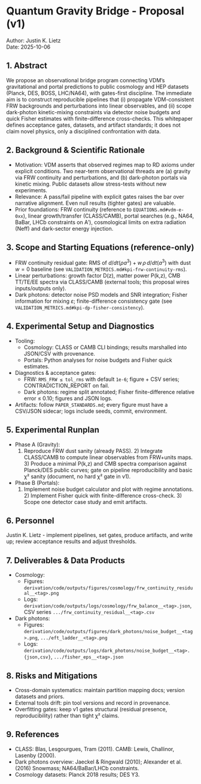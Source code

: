 <!-- DOC-GUARD: REFERENCE -->
# Quantum Gravity Bridge - Proposal (v1)

Author: Justin K. Lietz  
Date: 2025-10-06

## 1. Abstract

We propose an observational bridge program connecting VDM’s gravitational and portal predictions to public cosmology and HEP datasets (Planck, DES, BOSS, LHC/NA64), with gates-first discipline. The immediate aim is to construct reproducible pipelines that (i) propagate VDM-consistent FRW backgrounds and perturbations into linear observables, and (ii) scope dark-photon kinetic-mixing constraints via detector noise budgets and quick Fisher estimates with finite-difference cross-checks. This whitepaper defines acceptance gates, datasets, and artifact standards; it does not claim novel physics, only a disciplined confrontation with data.

## 2. Background & Scientific Rationale

- Motivation: VDM asserts that observed regimes map to RD axioms under explicit conditions. Two near-term observational threads are (a) gravity via FRW continuity and perturbations, and (b) dark-photon portals via kinetic mixing. Public datasets allow stress-tests without new experiments.
- Relevance: A pass/fail pipeline with explicit gates raises the bar over narrative alignment. Even null results (tighter gates) are valuable.
- Prior foundations: FRW continuity (reference to `EQUATIONS.md#vdm-e-0xx`), linear growth/transfer (CLASS/CAMB), portal searches (e.g., NA64, BaBar, LHCb constraints on A′), cosmological limits on extra radiation (Neff) and dark-sector energy injection.

## 3. Scope and Starting Equations (reference-only)

- FRW continuity residual gate: RMS of $d/dt(\rho a^3) + w\,\rho\,d/dt(a^3)$ with dust $w=0$ baseline (see `VALIDATION_METRICS.md#kpi-frw-continuity-rms`).
- Linear perturbations: growth factor D(z), matter power P(k,z), CMB TT/TE/EE spectra via CLASS/CAMB (external tools; this proposal wires inputs/outputs only).
- Dark photons: detector noise PSD models and SNR integration; Fisher information for mixing $\varepsilon$; finite-difference consistency gate (see `VALIDATION_METRICS.md#kpi-dp-fisher-consistency`).

## 4. Experimental Setup and Diagnostics

- Tooling:
  - Cosmology: CLASS or CAMB CLI bindings; results marshalled into JSON/CSV with provenance.
  - Portals: Python analyses for noise budgets and Fisher quick estimates.
- Diagnostics & acceptance gates:
  - FRW: `RMS_FRW ≤ tol_rms` with default `1e-6`; figure + CSV series; CONTRADICTION_REPORT on fail.
  - Dark photons: regime split annotated; Fisher finite-difference relative error ≤ 0.10; figures and JSON logs.
- Artifacts: follow `PAPER_STANDARDS.md`; every figure must have a CSV/JSON sidecar; logs include seeds, commit, environment.

## 5. Experimental Runplan

- Phase A (Gravity):
  1) Reproduce FRW dust sanity (already PASS). 2) Integrate CLASS/CAMB to compute linear observables from FRW+units maps. 3) Produce a minimal P(k,z) and CMB spectra comparison against Planck/DES public curves; gate on pipeline reproducibility and basic χ² sanity (document, no hard χ² gate in v1).
- Phase B (Portals):
  1) Implement noise budget calculator and plot with regime annotations. 2) Implement Fisher quick with finite-difference cross-check. 3) Scope one detector case study and emit artifacts.

## 6. Personnel

Justin K. Lietz - implement pipelines, set gates, produce artifacts, and write up; review acceptance results and adjust thresholds.

## 7. Deliverables & Data Products

- Cosmology:
  - Figures: `derivation/code/outputs/figures/cosmology/frw_continuity_residual__<tag>.png`
  - Logs: `derivation/code/outputs/logs/cosmology/frw_balance__<tag>.json`, CSV series `.../frw_continuity_residual__<tag>.csv`
- Dark photons:
  - Figures: `derivation/code/outputs/figures/dark_photons/noise_budget__<tag>.png`, `.../eft_ladder__<tag>.png`
  - Logs: `derivation/code/outputs/logs/dark_photons/noise_budget__<tag>.{json,csv}`, `.../fisher_eps__<tag>.json`

## 8. Risks and Mitigations

- Cross-domain systematics: maintain partition mapping docs; version datasets and priors.
- External tools drift: pin tool versions and record in provenance.
- Overfitting gates: keep v1 gates structural (residual presence, reproducibility) rather than tight χ² claims.

## 9. References

- CLASS: Blas, Lesgourgues, Tram (2011). CAMB: Lewis, Challinor, Lasenby (2000).
- Dark photons overview: Jaeckel & Ringwald (2010); Alexander et al. (2016) Snowmass; NA64/BaBar/LHCb constraints.
- Cosmology datasets: Planck 2018 results; DES Y3.
